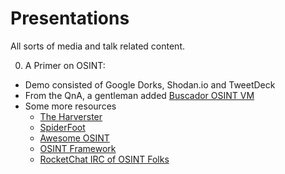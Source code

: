 # Presentations
All sorts of media and talk related content.


0. A Primer on OSINT:
  - Demo consisted of Google Dorks, Shodan.io and TweetDeck
  - From the QnA, a gentleman added [Buscador OSINT VM](https://inteltechniques.com/links.html)
  - Some more resources
      - [The Harverster](https://github.com/laramies/theHarvester)
      - [SpiderFoot](https://www.spiderfoot.net/)
      - [Awesome OSINT](https://github.com/jivoi/awesome-osint)
      - [OSINT Framework](https://osintframework.com/)
      - [RocketChat IRC of OSINT Folks](https://osint.team/)
